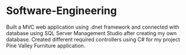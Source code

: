 # Software-Engineering
Built a MVC web application using .dnet framework and connected with database using SQL Server Management Studio after creating my own database. Created different required controllers using C# for my project Pine Valley Furniture application.
